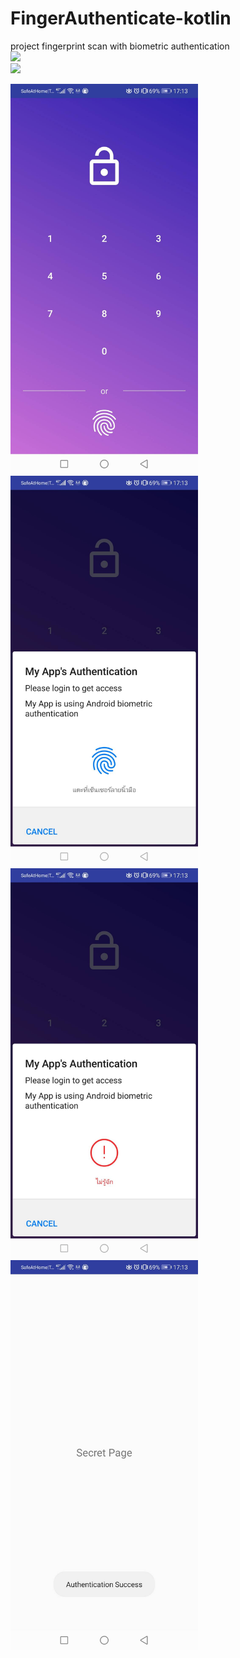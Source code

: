 # FingerAuthenticate-kotlin

project fingerprint scan with biometric authentication
<br>
<img src="https://github.com/sjitprogrammer/FingerAuthenticate-kotlin/blob/master/image_screen/59584.gif" width="300">
<br>
<img src="https://github.com/sjitprogrammer/FingerAuthenticate-kotlin/blob/master/image_screen/59585.gif" width="300">
<br>

<img src="https://github.com/sjitprogrammer/FingerAuthenticate-kotlin/blob/master/image_screen/59571.jpg" width="300">
<br>
<img src="https://github.com/sjitprogrammer/FingerAuthenticate-kotlin/blob/master/image_screen/59572.jpg" width="300">
<br>
<img src="https://github.com/sjitprogrammer/FingerAuthenticate-kotlin/blob/master/image_screen/59574.jpg" width="300">
<br>
<img src="https://github.com/sjitprogrammer/FingerAuthenticate-kotlin/blob/master/image_screen/59573.jpg" width="300">
